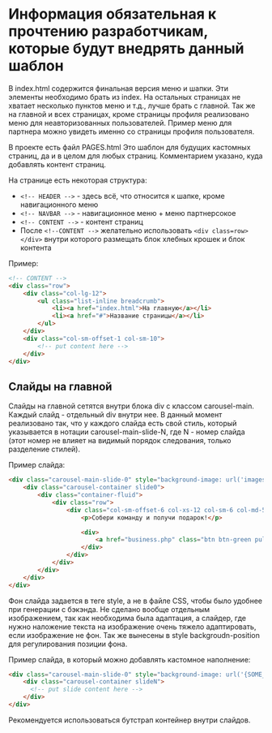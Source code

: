 # Информация обязательная к прочтению разработчикам, которые будут внедрять данный шаблон

В index.html содержится финальная версия меню и шапки. Эти элементы необходимо брать из index. На остальных страницах не хватает несколько пунктов меню и т.д., лучше брать с главной.
Так же на главной и всех страницах, кроме страницы профиля реализовано меню для неавторизованных пользователей. Пример меню для партнера можно увидеть именно со страницы профиля пользователя. 

В проекте есть файл PAGES.html Это шаблон для будущих кастомных страниц, да и в целом для любых страниц. Комментарием указано, куда добавлять контент страниц.

На странице есть некоторая структура: 

* `<!-- HEADER -->` - здесь всё, что относится к шапке, кроме навигационного меню
* `<!-- NAVBAR -->` - навигационное меню + меню партнерсокое
* `<!-- CONTENT -->` - контент страниц
* После `<!--CONTENT -->` желательно использовать `<div class=row> </div>` внутри которого размещать блок хлебных крошек и блок контента

Пример:
```html
<!-- CONTENT -->
<div class="row">
    <div class="col-lg-12">
        <ul class="list-inline breadcrumb">
            <li><a href="index.html">На главную</a></li>
            <li><a href="#">Название страницы</a></li>
        </ul>
    </div>
    <div class="col-sm-offset-1 col-sm-10">
        <!-- put content here -->
    </div>
</div>
```

## Слайды на главной
Слайды на главной сетятся внутри блока  div с классом carousel-main. Каждый слайд - отдельный div внутри нее. В данный момент реализовано так, что у каждого слайда есть свой стиль, который указывается в нотации carousel-main-slide-N, где N - номер слайда (этот номер не влияет на видимый порядок следования, только разделение стилей).

Пример слайда:
```html
<div class="carousel-main-slide-0" style="background-image: url('images/slider/4.jpeg'); background-repeat: no-repeat; background-position: right; height: 572px;">
    <div class="carousel-container slide0">
        <div class="container-fluid">
            <div class="row">
                <div class="col-sm-offset-6 col-xs-12 col-sm-6 col-md-5">
                    <p>Собери команду и получи подарок!</p>

                    <div>
                        <a href="business.php" class="btn btn-green pull-left">ПОДРОБНЕЕ</a>
                    </div>
                </div>
            </div>
        </div>
    </div>
</div>
```
Фон слайда задается в теге style, а не в файле CSS, чтобы было удобнее при генерации с бэкэнда. Не сделано вообще отдельным изображением, так как необходима была адаптация, а слайдер, где нужно наложение текста на изображение очень тяжело адаптировать, если изображение не фон. Так же вынесены в style backgroudn-position для регулирования позиции фона. 

Пример слайда, в который можно добавлять кастомное наполнение: 
```html
<div class="carousel-main-slide-0" style="background-image: url('{SOME_KIND_OF_GENERATED_RESOURCE_PATH}'); background-repeat: no-repeat; background-position: right; height: 572px;">
    <div class="carousel-container slideN">
      <!-- put slide content here -->
    </div>
</div>
```
Рекомендуется использоваться бутстрап контейнер внутри слайдов.
